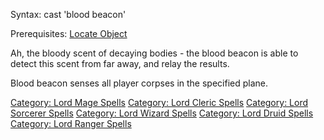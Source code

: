 Syntax: cast 'blood beacon' <keyword>

Prerequisites: [Locate Object](Locate_Object "wikilink")

Ah, the bloody scent of decaying bodies - the blood beacon is able to
detect this scent from far away, and relay the results.

Blood beacon senses all player corpses in the specified plane.

[Category: Lord Mage Spells](Category:_Lord_Mage_Spells "wikilink")
[Category: Lord Cleric Spells](Category:_Lord_Cleric_Spells "wikilink")
[Category: Lord Sorcerer
Spells](Category:_Lord_Sorcerer_Spells "wikilink") [Category: Lord
Wizard Spells](Category:_Lord_Wizard_Spells "wikilink") [Category: Lord
Druid Spells](Category:_Lord_Druid_Spells "wikilink") [Category: Lord
Ranger Spells](Category:_Lord_Ranger_Spells "wikilink")
